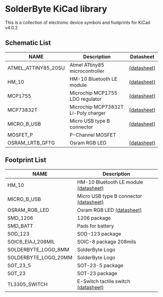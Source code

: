 # SolderByte KiCad library

This is a collection of electronic device symbols and footprints for KiCad v4.0.2

## Schematic List

| NAME  | Description | Datasheet |
| --- | --- | --- |
| ATMEL_ATTINY85_20SU | Atmel ATtiny85 microcontroller | [(datasheet)](https://github.com/SolderByte/solderbyte-kicad/releases/download/0.0.0/ATMEL_ATTINY85.pdf) |
| HM_10 | HM-10 Bluetooth LE module  | [(datasheet)](https://github.com/SolderByte/solderbyte-kicad/releases/download/0.0.0/HM-10.pdf) |
| MCP1755 | Microchip MCP1755 LDO regulator | [(datasheet)](https://github.com/SolderByte/solderbyte-kicad/releases/download/0.0.0/MICROCHIP_MCP1755.pdf) |
| MCP73832T | Microchip MCP73832T Li-Poly charger | [(datasheet)](https://github.com/SolderByte/solderbyte-kicad/releases/download/0.0.0/MICROCHIP_MCP73831.pdf) |
| MICRO_B_USB | Micro USB type B connector | [ (datasheet)](https://github.com/SolderByte/solderbyte-kicad/releases/download/0.0.0/AMPHENOL_FCI_MICRO_B_USB.pdf) |
| MOSFET_P | P-Channel MOSFET |  |
| OSRAM_LRTB_GFTG | Osram RGB LED | [(datasheet)](https://github.com/SolderByte/solderbyte-kicad/releases/download/0.0.0/OSRAM_LRTB_GFTG.pdf) |

## Footprint List

| NAME  | Description
| --- | --- |
| HM_10  | HM-10 Bluetooth LE module [(datasheet)](https://github.com/SolderByte/solderbyte-kicad/releases/download/0.0.0/HM-10.pdf) |
| MICRO_B_USB  | Micro USB type B connector [(datasheet)](https://github.com/SolderByte/solderbyte-kicad/releases/download/0.0.0/AMPHENOL_FCI_MICRO_B_USB.pdf) |
| OSRAM_RGB_LED | Osram RGB LED [(datasheet)](https://github.com/SolderByte/solderbyte-kicad/releases/download/0.0.0/OSRAM_LRTB_GFTG.pdf) |
| SMD_1206 | 1206 package |
| SMD_BATT | Pads for battery |
| SOD_123 | SOD-123 package|
| SOIC8_EIAJ_208MIL | SOIC-8 package 208mils |
| SOLDERBYTE_LOGO_8MM | SolderByte Logo |
| SOLDERBYTE_LOGO_20MM | SolderByte Logo |
| SOT_23_5 | SOT-23-5 package |
| SOT_23 | SOT-23 package |
| TL3305_SWITCH | E-Switch tactile switch [(datasheet)](https://github.com/SolderByte/solderbyte-kicad/releases/download/0.0.0/ESWITCH_TL3305.pdf) |
